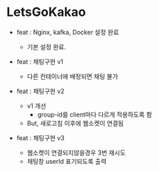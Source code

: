 # LetsGoKakao
- feat : Nginx, kafka, Docker 설정 완료
  - 기본 설정 완료.

- feat : 채팅구현 v1
  - 다른 컨테이너에 배정되면 채팅 불가

- feat : 채팅구현 v2
  - v1 개선
    - group-id를 client마다 다르게 적용하도록 함
  - But, 새로고침 이후에 웹소켓이 연결됨

- feat : 채팅구현 v3
  - 웹소켓이 연결되지않을경우 3번 재시도
  - 채팅창 userId 표기되도록 출력